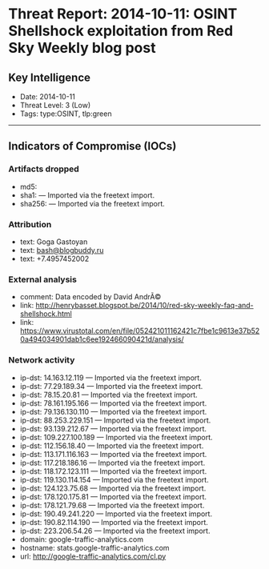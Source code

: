 # Threat Report: 2014-10-11: OSINT Shellshock exploitation from Red Sky Weekly blog post


## Key Intelligence
* Date: 2014-10-11
* Threat Level: 3 (Low)
* Tags: type:OSINT, tlp:green

---

## Indicators of Compromise (IOCs)
### Artifacts dropped
* md5: <md5>
* sha1: <sha1> — Imported via the freetext import.
* sha256: <sha256> — Imported via the freetext import.

### Attribution
* text: Goga Gastoyan
* text: bash@blogbuddy.ru
* text: +7.4957452002

### External analysis
* comment: Data encoded by David AndrÃ©
* link: http://henrybasset.blogspot.be/2014/10/red-sky-weekly-faq-and-shellshock.html
* link: https://www.virustotal.com/en/file/052421011162421c7fbe1c9613e37b520a494034901dab1c6ee192466090421d/analysis/

### Network activity
* ip-dst: 14.163.12.119 — Imported via the freetext import.
* ip-dst: 77.29.189.34 — Imported via the freetext import.
* ip-dst: 78.15.20.81 — Imported via the freetext import.
* ip-dst: 78.161.195.166 — Imported via the freetext import.
* ip-dst: 79.136.130.110 — Imported via the freetext import.
* ip-dst: 88.253.229.151 — Imported via the freetext import.
* ip-dst: 93.139.212.67 — Imported via the freetext import.
* ip-dst: 109.227.100.189 — Imported via the freetext import.
* ip-dst: 112.156.18.40 — Imported via the freetext import.
* ip-dst: 113.171.116.163 — Imported via the freetext import.
* ip-dst: 117.218.186.16 — Imported via the freetext import.
* ip-dst: 118.172.123.111 — Imported via the freetext import.
* ip-dst: 119.130.114.154 — Imported via the freetext import.
* ip-dst: 124.123.75.68 — Imported via the freetext import.
* ip-dst: 178.120.175.81 — Imported via the freetext import.
* ip-dst: 178.121.79.68 — Imported via the freetext import.
* ip-dst: 190.49.241.220 — Imported via the freetext import.
* ip-dst: 190.82.114.190 — Imported via the freetext import.
* ip-dst: 223.206.54.26 — Imported via the freetext import.
* domain: google-traffic-analytics.com
* hostname: stats.google-traffic-analytics.com
* url: http://google-traffic-analytics.com/cl.py
